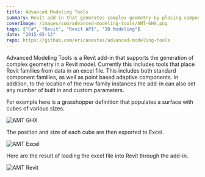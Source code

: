 ```yaml
---
title: Advanced Modeling Tools
summary: Revit add-in that generates complex geometry by placing component families or adaptive components
coverImage: /images/som/advanced-modeling-tools/AMT-GHX.png
tags: ["C#", "Revit", "Revit API", "3D Modeling"]
date: "2015-05-13"
repo: https://github.com/ericanastas/advanced-modeling-tools
---
```


Advanced Modeling Tools is a Revit add-in that supports the generation of complex geometry in a Revit model. Currently this includes tools that place Revit families from data in an excel file. This includes both standard component families, as well as point based adaptive components. In addition, to the location of the new family instances the add-in can also set any number of built in and custom parameters.

For example here is a grasshopper definition that populates a surface with cubes of various sizes.

![AMT GHX](/images/som/advanced-modeling-tools/AMT-GHX.png)

The position and size of each cube are then exported to Excel.

![AMT Excel](/images/som/advanced-modeling-tools/AMT-Excel.png)

Here are the result of loading the excel file into Revit through the add-in.

![AMT Revit](/images/som/advanced-modeling-tools/AMT-Revit.png)
